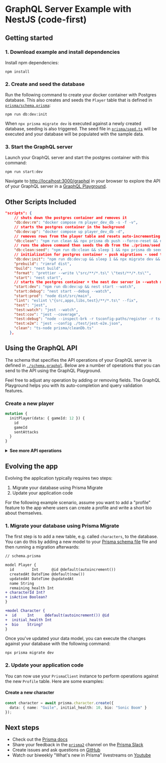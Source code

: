 # GraphQL Server Example with NestJS (code-first)

## Getting started

### 1. Download example and install dependencies


Install npm dependencies:

```
npm install
```

### 2. Create and seed the database

Run the following command to create your docker container with Postgres database. This also creates and seeds the `Player` table that is defined in [`prisma/schema.prisma`](./prisma/schema.prisma):

```
npm run db:dev:init
```

When `npx prisma migrate dev` is executed against a newly created database, seeding is also triggered. The seed file in [`prisma/seed.ts`](./prisma/seed.ts) will be executed and your database will be populated with the sample data.


### 3. Start the GraphQL server

Launch your GraphQL server and start the postgres container with this command:

```
npm run start:dev
```

Navigate to [http://localhost:3000/graphql](http://localhost:3000/graphql) in your browser to explore the API of your GraphQL server in a [GraphQL Playground](https://github.com/prisma/graphql-playground).

## Other Scripts Included  

```JSON
"scripts": {
    // shuts down the postgres container and removes it
    "db:dev:rm": "docker compose rm player_dev_db -s -f -v",
    // starts the postgres container in the background
    "db:dev:up": "docker compose up player_dev_db -d",
    // removes rows from the player table and resets auto-incrementing counts to 1
    "db:clean": "npm run clean && npx prisma db push --force-reset && npx prisma db push",
    // runs the above command then seeds the db from the ./prisma/seed.ts file
    "db:clean:seed": "npm run db:clean && sleep 1 && npx prisma db seed",
    // initialization for postgres container - push migrations - seed the db
    "db:dev:init": "npm run db:dev:up && sleep 1 && npx migrate dev && npx prisma db seed",
    "prebuild": "rimraf dist",
    "build": "nest build",
    "format": "prettier --write \"src/**/*.ts\" \"test/**/*.ts\"",
    "start": "nest start",
    // starts the postgres container + the nest dev server in --watch mode
    "start:dev": "npm run db:dev:up && nest start --watch",
    "start:debug": "nest start --debug --watch",
    "start:prod": "node dist/src/main",
    "lint": "eslint \"{src,apps,libs,test}/**/*.ts\" --fix",
    "test": "jest",
    "test:watch": "jest --watch",
    "test:cov": "jest --coverage",
    "test:debug": "node --inspect-brk -r tsconfig-paths/register -r ts-node/register node_modules/.bin/jest --runInBand",
    "test:e2e": "jest --config ./test/jest-e2e.json",
    "clean": "ts-node prisma/cleanDb.ts"
  },
```

## Using the GraphQL API

The schema that specifies the API operations of your GraphQL server is defined in [`./schema.graphql`](./schema.graphql). Below are a number of operations that you can send to the API using the GraphQL Playground.

Feel free to adjust any operation by adding or removing fields. The GraphQL Playground helps you with its auto-completion and query validation features.

### Create a new player

```graphql
mutation {
  initPlayer(data: { gameId: 12 }) {
    id
    gameId
    sentAttacks
  }
}
```

<details><summary><strong>See more API operations</strong></summary>

### Find Player by ID

```graphql
query {
  findPlayer(id: 12) {
    id
    gameId
    sentAttacks
  }
}
```

### Send Attack From Player

```graphql
mutation {
  sendAttack(id: 4){
    gameId
    sentAttacks
    hits
}
}
```

</details>

## Evolving the app

Evolving the application typically requires two steps:

1. Migrate your database using Prisma Migrate
1. Update your application code

For the following example scenario, assume you want to add a "profile" feature to the app where users can create a profile and write a short bio about themselves.

### 1. Migrate your database using Prisma Migrate

The first step is to add a new table, e.g. called `characters`, to the database. You can do this by adding a new model to your [Prisma schema file](./prisma/schema.prisma) file and then running a migration afterwards:

```diff
// schema.prisma

model Player {
  id        Int      @id @default(autoincrement())
  createdAt DateTime @default(now())
  updatedAt DateTime @updatedAt
  name String
  remaining_health Int
+ characterId Int?
+ isActive Boolean?
}

+model Character {
+  id     Int     @default(autoincrement()) @id
+  initial_health Int
+  bio    String?
}
```

Once you've updated your data model, you can execute the changes against your database with the following command:

```
npx prisma migrate dev
```

### 2. Update your application code

You can now use your `PrismaClient` instance to perform operations against the new `Profile` table. Here are some examples:

#### Create a new character

```ts
const character = await prisma.character.create({
  data: { name: "Guile", initial_health: 10, bio: "Sonic Boom" }
});
```

## Next steps

- Check out the [Prisma docs](https://www.prisma.io/docs)
- Share your feedback in the [`prisma2`](https://prisma.slack.com/messages/CKQTGR6T0/) channel on the [Prisma Slack](https://slack.prisma.io/)
- Create issues and ask questions on [GitHub](https://github.com/prisma/prisma/)
- Watch our biweekly "What's new in Prisma" livestreams on [Youtube](https://www.youtube.com/channel/UCptAHlN1gdwD89tFM3ENb6w)